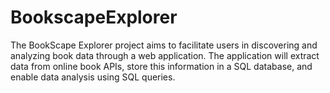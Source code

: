 # BookscapeExplorer
The BookScape Explorer project aims to facilitate users in discovering and analyzing book data through a web application. The application will extract data from online book APIs, store this information in a SQL database, and enable data analysis using SQL queries.
